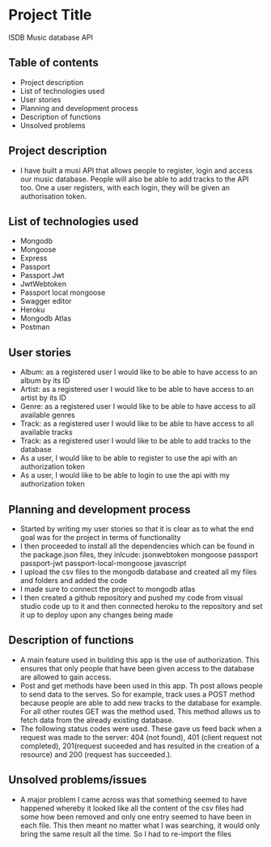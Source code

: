 # Project Title

ISDB Music database API

## Table of contents

- Project description
- List of technologies used
- User stories
- Planning and development process
- Description of functions
- Unsolved problems

## Project description

- I have built a musi API that allows people to register, login and access our music database. People will also be able to add tracks to the API too. One a user registers, with each login, they will be given an authorisation token.

## List of technologies used

- Mongodb
- Mongoose
- Express
- Passport
- Passport Jwt
- JwtWebtoken
- Passport local mongoose
- Swagger editor
- Heroku
- Mongodb Atlas
- Postman

## User stories

- Album: as a registered user I would like to be able to have access to an album by its ID
- Artist: as a registered user I would like to be able to have access to an artist by its ID
- Genre: as a registered user I would like to be able to have access to all available genres
- Track: as a registered user I would like to be able to have access to all available tracks
- Track: as a registered user I would like to be able to add tracks to the database
- As a user, I would like to be able to register to use the api with an authorization token
- As a user, I would like to be able to login to use the api with my authorization token

## Planning and development process

- Started by writing my user stories so that it is clear as to what the end goal was for the project in terms of functionality
- I then proceeded to install all the dependencies which can be found in the package.json files, they inlcude:
  jsonwebtoken
  mongoose
  passport
  passport-jwt
  passport-local-mongoose
  javascript
- I upload the csv files to the mongodb database and created all my files and folders and added the code
- I made sure to connect the project to mongodb atlas
- I then created a github repository and pushed my code from visual studio code up to it and then connected heroku to the repository and set it up to deploy upon any changes being made

## Description of functions

- A main feature used in building this app is the use of authorization. This ensures that only people that have been given access to the database are allowed to gain access.
- Post and get methods have been used in this app. Th post allows people to send data to the serves. So for example, track uses a POST method because people are able to add new tracks to the database for example. For all other routes GET was the method used. This method allows us to fetch data from the already existing database.
- The following status codes were used. These gave us feed back when a request was made to the server: 404 (not found), 401 (client request not completed), 201(request suceeded and has resulted in the creation of a resource) and 200 (request has succeeded.).

## Unsolved problems/issues

- A major problem I came across was that something seemed to have happened whereby it looked like all the content of the csv files had some how been removed and only one entry seemed to have been in each file. This then meant no matter what I was searching, it would only bring the same result all the time. So I had to re-import the files
